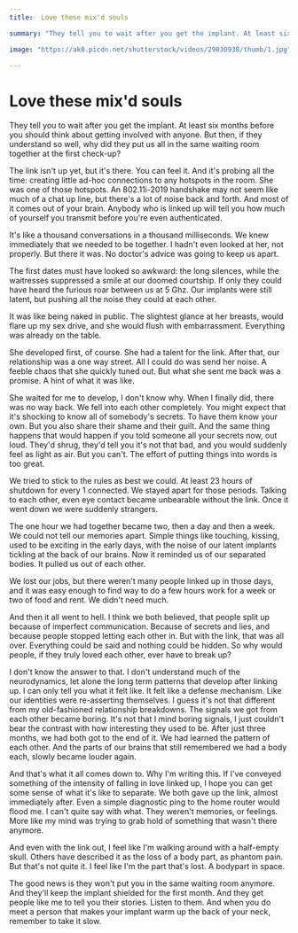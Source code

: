 ```yaml
---
title:  Love these mix'd souls

summary: "They tell you to wait after you get the implant. At least six months before you should think about getting involved with anyone. But then, if they understand so well, why did they put us all in the same waiting room together at the first check-up? "

image: "https://ak8.picdn.net/shutterstock/videos/29030938/thumb/1.jpg"

---
```


# Love these mix'd souls 

They tell you to wait after you get the implant. At least six months before you should think about getting involved with anyone. But then, if they understand so well, why did they put us all in the same waiting room together at the first check-up? 

The link isn't up yet, but it's there. You can feel it. And it's probing all the time: creating little ad-hoc connections to any hotspots in the room. She was one of those hotspots. An 802.11i-2019 handshake may not seem like much of a chat up line, but there's a lot of noise back and forth. And most of it comes out of your brain. Anybody who is linked up will tell you how much of yourself you transmit before you're even authenticated.

It's like a thousand conversations in a thousand milliseconds. We knew immediately that we needed to be together. I hadn't even looked at her, not properly. But there it was. No doctor's advice was going to keep us apart.

The first dates must have looked so awkward: the long silences, while the waitresses suppressed a smile at our doomed courtship. If only they could have heard the furious roar between us at 5 Ghz. Our implants were still latent, but pushing all the noise they could at each other.

It was like being naked in public. The slightest glance at her breasts, would flare up my sex drive, and she would flush with embarrassment. Everything was already on the table.

She developed first, of course. She had a talent for the link.  After that, our relationship was a one way street. All I could do was send her noise. A feeble chaos that she quickly tuned out. But what she sent me back was a promise. A hint of what it was like.

She waited for me to develop, I don't know why. When I finally did, there was no way back. We fell into each other completely. You might expect that it's shocking to know all of somebody's secrets. To have them know your own. But you also share their shame and their guilt. And the same thing happens that would happen if you told someone all your secrets now, out loud. They'd shrug, they'd tell you it's not that bad, and you would suddenly feel as light as air. But you can't. The effort of putting things into words is too great. 

We tried to stick to the rules as best we could. At least 23 hours of shutdown for every 1 connected. We stayed apart for those periods. Talking to each other, even eye contact became unbearable without the link. Once it went down we were suddenly strangers. 

The one hour we had together became two, then a day and then a week. We could not tell our memories apart. Simple things like touching, kissing, used to be exciting in the early days, with the noise of our latent implants tickling at the back of our brains. Now it reminded us of our separated bodies. It pulled us out of each other. 

We lost our jobs, but there weren't many people linked up in those days, and it was easy enough to find way to do a few hours work for a week or two of food and rent. We didn't need much. 

And then it all went to hell. I think we both believed, that people split up because of imperfect communication. Because of secrets and lies, and because people stopped letting each other in. But with the link, that was all over. Everything could be said and nothing could be hidden. So why would people, if they truly loved each other, ever have to break up?

I don't know the answer to that. I don't understand much of the neurodynamics, let alone the long term patterns that develop after linking up. I can only tell you what it felt like. It felt like a defense mechanism. Like our identities were re-asserting themselves. I guess it's not that different from my old-fashioned relationship breakdowns. The signals we got from each other became boring. It's not that I mind boring signals, I just couldn't bear the contrast with how interesting they used to be. After just three months, we had both got to the end of it. We had learned the pattern of each other. And the parts of our brains that still remembered we had a body each, slowly became louder again. 

And that's what it all comes down to. Why I'm writing this. If I've conveyed something of the intensity of falling in love linked up, I hope you can get some sense of what it's like to separate. We both gave up the link, almost immediately after. Even a simple diagnostic ping to the home router would flood me. I can't quite say with what. They weren't memories, or feelings. More like my mind was trying to grab hold of something that wasn't there anymore.

And even with the link out, I feel like I'm walking around with a half-empty skull. Others have described it as the loss of a body part, as phantom pain. But that's not quite it. I feel like I'm the part that's lost. A bodypart in space. 

The good news is they won't put you in the same waiting room anymore. And they'll keep the implant shielded for the first month. And they get people like me to tell you their stories. Listen to  them. And when you do meet a person that makes your implant warm up the back of your neck, remember to take it slow.
